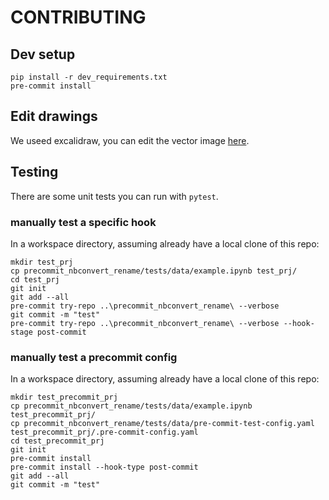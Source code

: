 # CONTRIBUTING

## Dev setup

```shell
pip install -r dev_requirements.txt
pre-commit install
```

## Edit drawings

We useed excalidraw, you can edit the vector image [here](https://excalidraw.com/#json=5290764292587520,XQqP1Lk4aT94hZ6_lBatHw).
## Testing

There are some unit tests you can run with `pytest`. 

### manually test a specific hook

In a workspace directory, assuming already have a local clone of this repo:

```shell
mkdir test_prj
cp precommit_nbconvert_rename/tests/data/example.ipynb test_prj/
cd test_prj
git init
git add --all
pre-commit try-repo ..\precommit_nbconvert_rename\ --verbose
git commit -m "test"
pre-commit try-repo ..\precommit_nbconvert_rename\ --verbose --hook-stage post-commit
```

### manually test a precommit config

In a workspace directory, assuming already have a local clone of this repo:

```shell
mkdir test_precommit_prj
cp precommit_nbconvert_rename/tests/data/example.ipynb test_precommit_prj/
cp precommit_nbconvert_rename/tests/data/pre-commit-test-config.yaml test_precommit_prj/.pre-commit-config.yaml
cd test_precommit_prj
git init
pre-commit install
pre-commit install --hook-type post-commit
git add --all
git commit -m "test"
```


